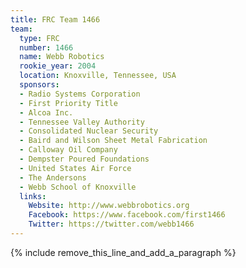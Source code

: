 ```yaml
---
title: FRC Team 1466
team:
  type: FRC
  number: 1466
  name: Webb Robotics
  rookie_year: 2004
  location: Knoxville, Tennessee, USA
  sponsors:
  - Radio Systems Corporation
  - First Priority Title
  - Alcoa Inc.
  - Tennessee Valley Authority
  - Consolidated Nuclear Security
  - Baird and Wilson Sheet Metal Fabrication
  - Calloway Oil Company
  - Dempster Poured Foundations
  - United States Air Force
  - The Andersons
  - Webb School of Knoxville
  links:
    Website: http://www.webbrobotics.org
    Facebook: https://www.facebook.com/first1466
    Twitter: https://twitter.com/webb1466
---
```


{% include remove_this_line_and_add_a_paragraph %}
